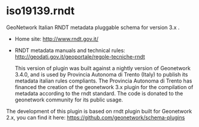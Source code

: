 # iso19139.rndt

GeoNetwork Italian RNDT metadata pluggable schema for version 3.x .

- Home site:
  http://www.rndt.gov.it/

- RNDT metadata manuals and technical rules:
  http://geodati.gov.it/geoportale/regole-tecniche-rndt
  

  
  
  This version of plugin was built against a nightly version of Geonetwork 3.4.0, and is used by Provincia Autonoma di Trento (Italy) to publish its metadata italian rules compliants. 
The Provincia Autonoma di Trento has financed the creation of the geonetwork 3.x plugin for the compilation of metadata according to the rndt standard.
The code is donated to the geonetwork community for its public usage.

 The development of this plugin is based on rndt plugin built for Geonetwork 2.x, you can find it  here: https://github.com/geonetwork/schema-plugins
 


